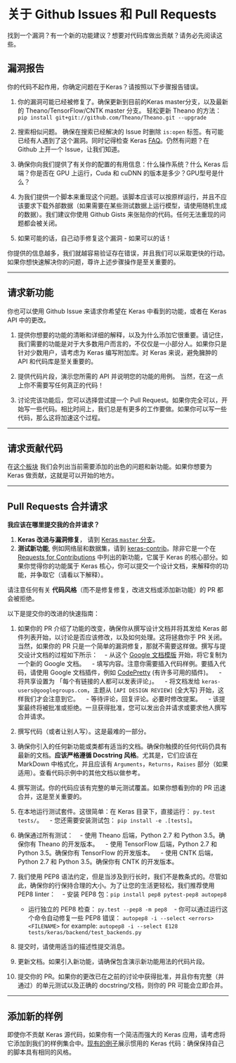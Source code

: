 # 关于 Github Issues 和 Pull Requests

找到一个漏洞？有一个新的功能建议？想要对代码库做出贡献？请务必先阅读这些。

## 漏洞报告

你的代码不起作用，你确定问题在于Keras？请按照以下步骤报告错误。

1. 你的漏洞可能已经被修复了。确保更新到目前的Keras master分支，以及最新的 Theano/TensorFlow/CNTK master 分支。
轻松更新 Theano 的方法：`pip install git+git://github.com/Theano/Theano.git --upgrade`

2. 搜索相似问题。 确保在搜索已经解决的 Issue 时删除 `is:open` 标签。有可能已经有人遇到了这个漏洞。同时记得检查 Keras [FAQ](http://keras.io/faq/)。仍然有问题？在 Github 上开一个 Issue，让我们知道。

3. 确保你向我们提供了有关你的配置的有用信息：什么操作系统？什么 Keras 后端？你是否在 GPU 上运行，Cuda 和 cuDNN 的版本是多少？GPU型号是什么？

4. 为我们提供一个脚本来重现这个问题。该脚本应该可以按原样运行，并且不应该要求下载外部数据（如果需要在某些测试数据上运行模型，请使用随机生成的数据）。我们建议你使用 Github Gists 来张贴你的代码。任何无法重现的问题都会被关闭。

5. 如果可能的话，自己动手修复这个漏洞 - 如果可以的话！

你提供的信息越多，我们就越容易验证存在错误，并且我们可以采取更快的行动。如果你想快速解决你的问题，尊许上述步骤操作是至关重要的。

---

## 请求新功能

你也可以使用 Github Issue 来请求你希望在 Keras 中看到的功能，或者在 Keras API 中的更改。

1. 提供你想要的功能的清晰和详细的解释，以及为什么添加它很重要。请记住，我们需要的功能是对于大多数用户而言的，不仅仅是一小部分人。如果你只是针对少数用户，请考虑为 Keras 编写附加库。对 Keras 来说，避免臃肿的 API 和代码库是至关重要的。

2. 提供代码片段，演示您所需的 API 并说明您的功能的用例。 当然，在这一点上你不需要写任何真正的代码！

3. 讨论完该功能后，您可以选择尝试提一个 Pull Request。如果你完全可以，开始写一些代码。相比时间上，我们总是有更多的工作要做。如果你可以写一些代码，那么这将加速这个过程。


---

## 请求贡献代码

在[这个板块](https://github.com/keras-team/keras/projects/1) 我们会列出当前需要添加的出色的问题和新功能。如果你想要为 Keras 做贡献，这就是可以开始的地方。


---

## Pull Requests 合并请求

**我应该在哪里提交我的合并请求？**

1. **Keras 改进与漏洞修复**， 请到 [Keras `master` 分支](https://github.com/keras-team/keras/tree/master)。
2. **测试新功能**, 例如网络层和数据集，请到 [keras-contrib](https://github.com/farizrahman4u/keras-contrib)。除非它是一个在 [Requests for Contributions](https://github.com/keras-team/keras/projects/1) 中列出的新功能，它属于 Keras 的核心部分。如果你觉得你的功能属于 Keras 核心，你可以提交一个设计文档，来解释你的功能，并争取它（请看以下解释）。

请注意任何有关 **代码风格**（而不是修复修复，改进文档或添加新功能）的 PR 都会被拒绝。

以下是提交你的改进的快速指南：

1. 如果你的 PR 介绍了功能的改变，确保你从撰写设计文档并将其发给 Keras 邮件列表开始，以讨论是否应该修改，以及如何处理。这将拯救你于 PR 关闭。当然，如果你的 PR 只是一个简单的漏洞修复，那就不需要这样做。撰写与提交设计文档的过程如下所示：
    - 从这个 [Google 文档模版](https://docs.google.com/document/d/1ZXNfce77LDW9tFAj6U5ctaJmI5mT7CQXOFMEAZo-mAA/edit#) 开始，将它复制为一个新的 Google 文档。
    - 填写内容。注意你需要插入代码样例。要插入代码，请使用 Google 文档插件，例如 [CodePretty](https://chrome.google.com/webstore/detail/code-pretty/igjbncgfgnfpbnifnnlcmjfbnidkndnh?hl=en) (有许多可用的插件)。
    - 将共享设置为 「每个有链接的人都可以发表评论」。
    - 将文档发给 `keras-users@googlegroups.com`，主题从 `[API DESIGN REVIEW]` (全大写) 开始，这样我们才会注意到它。
    - 等待评论，回复评论。必要时修改提案。
    - 该提案最终将被批准或拒绝。一旦获得批准，您可以发出合并请求或要求他人撰写合并请求。


2. 撰写代码（或者让别人写）。这是最难的一部分。

3. 确保你引入的任何新功能或类都有适当的文档。确保你触摸的任何代码仍具有最新的文档。**应该严格遵循 Docstring 风格**。尤其是，它们应该在 MarkDown 中格式化，并且应该有 `Arguments`，`Returns`，`Raises` 部分（如果适用）。查看代码示例中的其他文档以做参考。

4. 撰写测试。你的代码应该有完整的单元测试覆盖。如果你想看到你的 PR 迅速合并，这是至关重要的。 

5. 在本地运行测试套件。这很简单：在 Keras 目录下，直接运行： `py.test tests/`。
    - 您还需要安装测试包： `pip install -e .[tests]`。

6. 确保通过所有测试：
    - 使用 Theano 后端，Python 2.7 和 Python 3.5。确保你有 Theano 的开发版本。
    - 使用 TensorFlow 后端，Python 2.7 和 Python 3.5。确保你有 TensorFlow 的开发版本。
    - 使用 CNTK 后端， Python 2.7 和 Python 3.5。确保你有 CNTK 的开发版本。

7. 我们使用 PEP8 语法约定，但是当涉及到行长时，我们不是教条式的。尽管如此，确保你的行保持合理的大小。为了让您的生活更轻松，我们推荐使用 PEP8 linter：
    - 安装 PEP8 包：`pip install pep8 pytest-pep8 autopep8`
    - 运行独立的 PEP8 检查： `py.test --pep8 -m pep8`
    - 你可以通过运行这个命令自动修复一些 PEP8 错误： `autopep8 -i --select <errors> <FILENAME>` for example: `autopep8 -i --select E128 tests/keras/backend/test_backends.py`

8. 提交时，请使用适当的描述性提交消息。

9. 更新文档。如果引入新功能，请确保包含演示新功能用法的代码片段。

10. 提交你的 PR。如果你的更改已在之前的讨论中获得批准，并且你有完整（并通过）的单元测试以及正确的 docstring/文档，则你的 PR 可能会立即合并。

---

## 添加新的样例

即使你不贡献 Keras 源代码，如果你有一个简洁而强大的 Keras 应用，请考虑将它添加到我们的样例集合中。[现有的例子](https://github.com/keras-team/keras/tree/master/examples)展示惯用的 Keras 代码：确保保持自己的脚本具有相同的风格。
